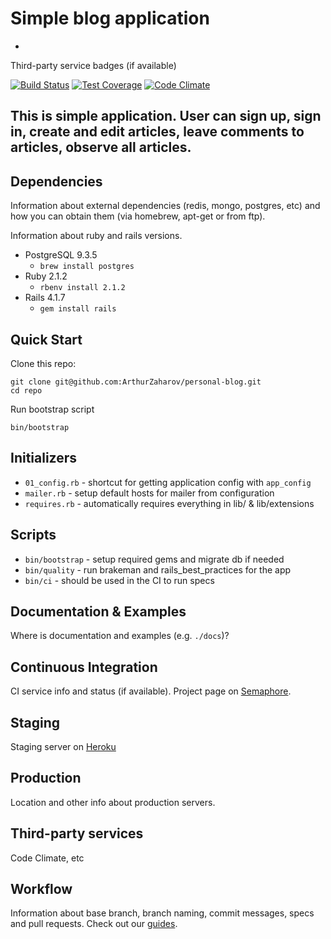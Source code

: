 # Simple blog application
-

Third-party service badges (if available)

[![Build Status](https://semaphoreapp.com/api/v1/projects/665573b7-d994-484e-a1ef-41201156fa38/303069/shields_badge.svg)](https://semaphoreapp.com/arthur-zaharov/personal-blog)
[![Test Coverage](https://codeclimate.com/github/ArthurZaharov/personal-blog/badges/coverage.svg)](https://codeclimate.com/github/ArthurZaharov/personal-blog)
[![Code Climate](https://codeclimate.com/github/ArthurZaharov/personal-blog/badges/gpa.svg)](https://codeclimate.com/github/ArthurZaharov/personal-blog)

This is simple application. User can sign up, sign in, create and edit articles, leave comments to articles, observe all articles.
-

Dependencies
-

Information about external dependencies (redis, mongo, postgres, etc) and how you can obtain them (via homebrew, apt-get or from ftp).

Information about ruby and rails versions.

- PostgreSQL 9.3.5
  - `brew install postgres`
- Ruby 2.1.2
  - `rbenv install 2.1.2`
- Rails 4.1.7
  - `gem install rails`

Quick Start
-

Clone this repo:

```
git clone git@github.com:ArthurZaharov/personal-blog.git
cd repo
```

Run bootstrap script

```
bin/bootstrap
```

Initializers
-

* `01_config.rb` - shortcut for getting application config with `app_config`
* `mailer.rb` - setup default hosts for mailer from configuration
* `requires.rb` - automatically requires everything in lib/ & lib/extensions

Scripts
-

* `bin/bootstrap` - setup required gems and migrate db if needed
* `bin/quality` - run brakeman and rails_best_practices for the app
* `bin/ci` - should be used in the CI to run specs

Documentation & Examples
-

Where is documentation and examples (e.g. `./docs`)?

Continuous Integration
-

CI service info and status (if available).
Project page on [Semaphore](https://semaphoreapp.com/arthur-zaharov/personal-blog).

Staging
-

Staging server on [Heroku](https://morning-sea-2816.herokuapp.com)

Production
-

Location and other info about production servers.

Third-party services
-

Code Climate, etc

Workflow
-

Information about base branch, branch naming, commit messages, specs and pull requests. Check out our [guides](https://github.com/fs/guides/tree/master/development/maintain-existing-project/workflow).
